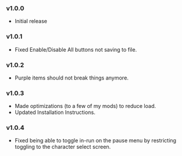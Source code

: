 ### v1.0.0
* Initial release

### v1.0.1
* Fixed Enable/Disable All buttons not saving to file.

### v1.0.2
* Purple items should not break things anymore.

### v1.0.3
* Made optimizations (to a few of my mods) to reduce load.
* Updated Installation Instructions.

### v1.0.4
* Fixed being able to toggle in-run on the pause menu by restricting toggling to the character select screen.